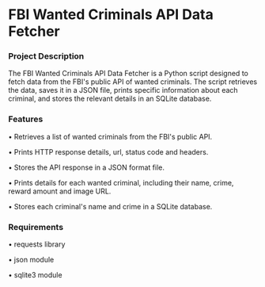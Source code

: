 # **FBI Wanted Criminals API Data Fetcher**
### **Project Description**

The FBI Wanted Criminals API Data Fetcher is a Python script designed to fetch data from the FBI's public API of wanted criminals. The script retrieves the data, saves it in a JSON file, prints specific information about each criminal, and stores the relevant details in an SQLite database.

### **Features**

• Retrieves a list of wanted criminals from the FBI's public API.

• Prints HTTP response details, url, status code and headers.

• Stores the API response in a JSON format file.

• Prints details for each wanted criminal, including their name, crime, reward amount and image URL.
  
• Stores each criminal's name and crime in a SQLite database.

### **Requirements**

•	requests library

•	json module

•	sqlite3 module
